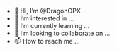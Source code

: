 - 👋 Hi, I’m @DragonOPX
- 👀 I’m interested in ...
- 🌱 I’m currently learning ...
- 💞️ I’m looking to collaborate on ...
- 📫 How to reach me ...

<!---
DragonOPX/DragonOPX is a ✨ special ✨ repository because its `README.md` (this file) appears on your GitHub profile.
You can click the Preview link to take a look at your changes.
--->
